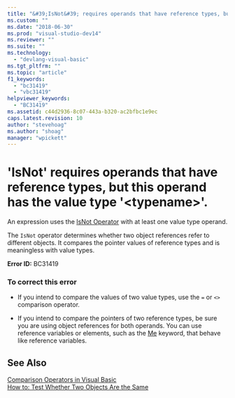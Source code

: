 ```yaml
---
title: "&#39;IsNot&#39; requires operands that have reference types, but this operand has the value type &#39;&lt;typename&gt;&#39;. | Microsoft Docs"
ms.custom: ""
ms.date: "2018-06-30"
ms.prod: "visual-studio-dev14"
ms.reviewer: ""
ms.suite: ""
ms.technology: 
  - "devlang-visual-basic"
ms.tgt_pltfrm: ""
ms.topic: "article"
f1_keywords: 
  - "bc31419"
  - "vbc31419"
helpviewer_keywords: 
  - "BC31419"
ms.assetid: c44d2936-8c07-443a-b320-ac2bfbc1e9ec
caps.latest.revision: 10
author: "stevehoag"
ms.author: "shoag"
manager: "wpickett"
---
```

# &#39;IsNot&#39; requires operands that have reference types, but this operand has the value type &#39;&lt;typename&gt;&#39;.
An expression uses the [IsNot Operator](http://msdn.microsoft.com/library/8dd2bcdb-0166-48a2-9094-60dfb448f36c) with at least one value type operand.  
  
 The `IsNot` operator determines whether two object references refer to different objects. It compares the pointer values of reference types and is meaningless with value types.  
  
 **Error ID:** BC31419  
  
### To correct this error  
  
-   If you intend to compare the values of two value types, use the `=` or `<>` comparison operator.  
  
-   If you intend to compare the pointers of two reference types, be sure you are using object references for both operands. You can use reference variables or elements, such as the [Me](http://msdn.microsoft.com/en-us/a65973c7-cf06-4547-9b25-9fba885525c2) keyword, that behave like reference variables.  
  
## See Also  
 [Comparison Operators in Visual Basic](http://msdn.microsoft.com/library/0b570339-5407-474f-8421-e183a8b303ee)   
 [How to: Test Whether Two Objects Are the Same](http://msdn.microsoft.com/library/f760e828-8704-4256-bc2d-c22a4c93b524)